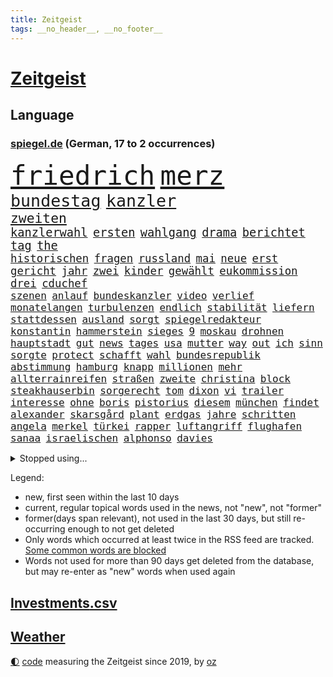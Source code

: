 ```yaml
---
title: Zeitgeist
tags: __no_header__, __no_footer__
---
```


# [Zeitgeist](https://oliz.io/zeitgeist/)

## Language

<h3><a href="https://www.spiegel.de" target="_blank">spiegel.de</a> (German, 17 to 2 occurrences)</h3>
<p style="font-family:monospace">
<span style="font-size:32pt"><a href="news_links.html#friedrich" class="current">friedrich</a></span>
<span style="font-size:32pt"><a href="news_links.html#merz" class="current">merz</a></span>
<br>
<span style="font-size:20pt"><a href="news_links.html#bundestag" class="current">bundestag</a></span>
<span style="font-size:20pt"><a href="news_links.html#kanzler" class="current">kanzler</a></span>
<br>
<span style="font-size:16pt"><a href="news_links.html#zweiten" class="current">zweiten</a></span>
<br>
<span style="font-size:14pt"><a href="news_links.html#kanzlerwahl" class="new">kanzlerwahl</a></span>
<span style="font-size:14pt"><a href="news_links.html#ersten" class="current">ersten</a></span>
<span style="font-size:14pt"><a href="news_links.html#wahlgang" class="new">wahlgang</a></span>
<span style="font-size:14pt"><a href="news_links.html#drama" class="current">drama</a></span>
<span style="font-size:14pt"><a href="news_links.html#berichtet" class="current">berichtet</a></span>
<span style="font-size:14pt"><a href="news_links.html#tag" class="current">tag</a></span>
<span style="font-size:14pt"><a href="news_links.html#the" class="current">the</a></span>
<br>
<span style="font-size:13pt"><a href="news_links.html#historischen" class="current">historischen</a></span>
<span style="font-size:13pt"><a href="news_links.html#fragen" class="current">fragen</a></span>
<span style="font-size:13pt"><a href="news_links.html#russland" class="current">russland</a></span>
<span style="font-size:13pt"><a href="news_links.html#mai" class="current">mai</a></span>
<span style="font-size:13pt"><a href="news_links.html#neue" class="current">neue</a></span>
<span style="font-size:13pt"><a href="news_links.html#erst" class="current">erst</a></span>
<span style="font-size:13pt"><a href="news_links.html#gericht" class="current">gericht</a></span>
<span style="font-size:13pt"><a href="news_links.html#jahr" class="current">jahr</a></span>
<span style="font-size:13pt"><a href="news_links.html#zwei" class="current">zwei</a></span>
<span style="font-size:13pt"><a href="news_links.html#kinder" class="current">kinder</a></span>
<span style="font-size:13pt"><a href="news_links.html#gewählt" class="current">gewählt</a></span>
<span style="font-size:13pt"><a href="news_links.html#eukommission" class="current">eukommission</a></span>
<span style="font-size:13pt"><a href="news_links.html#drei" class="current">drei</a></span>
<span style="font-size:13pt"><a href="news_links.html#cduchef" class="current">cduchef</a></span>
<br>
<span style="font-size:12pt"><a href="news_links.html#szenen" class="current">szenen</a></span>
<span style="font-size:12pt"><a href="news_links.html#anlauf" class="current">anlauf</a></span>
<span style="font-size:12pt"><a href="news_links.html#bundeskanzler" class="current">bundeskanzler</a></span>
<span style="font-size:12pt"><a href="news_links.html#video" class="current">video</a></span>
<span style="font-size:12pt"><a href="news_links.html#verlief" class="current">verlief</a></span>
<span style="font-size:12pt"><a href="news_links.html#monatelangen" class="current">monatelangen</a></span>
<span style="font-size:12pt"><a href="news_links.html#turbulenzen" class="current">turbulenzen</a></span>
<span style="font-size:12pt"><a href="news_links.html#endlich" class="current">endlich</a></span>
<span style="font-size:12pt"><a href="news_links.html#stabilität" class="current">stabilität</a></span>
<span style="font-size:12pt"><a href="news_links.html#liefern" class="current">liefern</a></span>
<span style="font-size:12pt"><a href="news_links.html#stattdessen" class="current">stattdessen</a></span>
<span style="font-size:12pt"><a href="news_links.html#ausland" class="current">ausland</a></span>
<span style="font-size:12pt"><a href="news_links.html#sorgt" class="current">sorgt</a></span>
<span style="font-size:12pt"><a href="news_links.html#spiegelredakteur" class="current">spiegelredakteur</a></span>
<span style="font-size:12pt"><a href="news_links.html#konstantin" class="current">konstantin</a></span>
<span style="font-size:12pt"><a href="news_links.html#hammerstein" class="new">hammerstein</a></span>
<span style="font-size:12pt"><a href="news_links.html#sieges" class="current">sieges</a></span>
<span style="font-size:12pt"><a href="news_links.html#9" class="current">9</a></span>
<span style="font-size:12pt"><a href="news_links.html#moskau" class="current">moskau</a></span>
<span style="font-size:12pt"><a href="news_links.html#drohnen" class="current">drohnen</a></span>
<span style="font-size:12pt"><a href="news_links.html#hauptstadt" class="current">hauptstadt</a></span>
<span style="font-size:12pt"><a href="news_links.html#gut" class="current">gut</a></span>
<span style="font-size:12pt"><a href="news_links.html#news" class="current">news</a></span>
<span style="font-size:12pt"><a href="news_links.html#tages" class="current">tages</a></span>
<span style="font-size:12pt"><a href="news_links.html#usa" class="current">usa</a></span>
<span style="font-size:12pt"><a href="news_links.html#mutter" class="current">mutter</a></span>
<span style="font-size:12pt"><a href="news_links.html#way" class="new">way</a></span>
<span style="font-size:12pt"><a href="news_links.html#out" class="current">out</a></span>
<span style="font-size:12pt"><a href="news_links.html#ich" class="current">ich</a></span>
<span style="font-size:12pt"><a href="news_links.html#sinn" class="current">sinn</a></span>
<span style="font-size:12pt"><a href="news_links.html#sorgte" class="current">sorgte</a></span>
<span style="font-size:12pt"><a href="news_links.html#protect" class="new">protect</a></span>
<span style="font-size:12pt"><a href="news_links.html#schafft" class="current">schafft</a></span>
<span style="font-size:12pt"><a href="news_links.html#wahl" class="current">wahl</a></span>
<span style="font-size:12pt"><a href="news_links.html#bundesrepublik" class="current">bundesrepublik</a></span>
<span style="font-size:12pt"><a href="news_links.html#abstimmung" class="current">abstimmung</a></span>
<span style="font-size:12pt"><a href="news_links.html#hamburg" class="current">hamburg</a></span>
<span style="font-size:12pt"><a href="news_links.html#knapp" class="current">knapp</a></span>
<span style="font-size:12pt"><a href="news_links.html#millionen" class="current">millionen</a></span>
<span style="font-size:12pt"><a href="news_links.html#mehr" class="current">mehr</a></span>
<span style="font-size:12pt"><a href="news_links.html#allterrainreifen" class="new">allterrainreifen</a></span>
<span style="font-size:12pt"><a href="news_links.html#straßen" class="current">straßen</a></span>
<span style="font-size:12pt"><a href="news_links.html#zweite" class="current">zweite</a></span>
<span style="font-size:12pt"><a href="news_links.html#christina" class="current">christina</a></span>
<span style="font-size:12pt"><a href="news_links.html#block" class="new">block</a></span>
<span style="font-size:12pt"><a href="news_links.html#steakhauserbin" class="new">steakhauserbin</a></span>
<span style="font-size:12pt"><a href="news_links.html#sorgerecht" class="current">sorgerecht</a></span>
<span style="font-size:12pt"><a href="news_links.html#tom" class="current">tom</a></span>
<span style="font-size:12pt"><a href="news_links.html#dixon" class="new">dixon</a></span>
<span style="font-size:12pt"><a href="news_links.html#vi" class="new">vi</a></span>
<span style="font-size:12pt"><a href="news_links.html#trailer" class="current">trailer</a></span>
<span style="font-size:12pt"><a href="news_links.html#interesse" class="current">interesse</a></span>
<span style="font-size:12pt"><a href="news_links.html#ohne" class="current">ohne</a></span>
<span style="font-size:12pt"><a href="news_links.html#boris" class="current">boris</a></span>
<span style="font-size:12pt"><a href="news_links.html#pistorius" class="current">pistorius</a></span>
<span style="font-size:12pt"><a href="news_links.html#diesem" class="current">diesem</a></span>
<span style="font-size:12pt"><a href="news_links.html#münchen" class="current">münchen</a></span>
<span style="font-size:12pt"><a href="news_links.html#findet" class="current">findet</a></span>
<span style="font-size:12pt"><a href="news_links.html#alexander" class="current">alexander</a></span>
<span style="font-size:12pt"><a href="news_links.html#skarsgård" class="new">skarsgård</a></span>
<span style="font-size:12pt"><a href="news_links.html#plant" class="current">plant</a></span>
<span style="font-size:12pt"><a href="news_links.html#erdgas" class="current">erdgas</a></span>
<span style="font-size:12pt"><a href="news_links.html#jahre" class="current">jahre</a></span>
<span style="font-size:12pt"><a href="news_links.html#schritten" class="current">schritten</a></span>
<span style="font-size:12pt"><a href="news_links.html#angela" class="current">angela</a></span>
<span style="font-size:12pt"><a href="news_links.html#merkel" class="current">merkel</a></span>
<span style="font-size:12pt"><a href="news_links.html#türkei" class="current">türkei</a></span>
<span style="font-size:12pt"><a href="news_links.html#rapper" class="current">rapper</a></span>
<span style="font-size:12pt"><a href="news_links.html#luftangriff" class="current">luftangriff</a></span>
<span style="font-size:12pt"><a href="news_links.html#flughafen" class="current">flughafen</a></span>
<span style="font-size:12pt"><a href="news_links.html#sanaa" class="current">sanaa</a></span>
<span style="font-size:12pt"><a href="news_links.html#israelischen" class="current">israelischen</a></span>
<span style="font-size:12pt"><a href="news_links.html#alphonso" class="current">alphonso</a></span>
<span style="font-size:12pt"><a href="news_links.html#davies" class="current">davies</a></span>
</p>
<details>
<summary>Stopped using...</summary>
<p class="former" style="font-size:12pt">
siegt(1658) 100000(1657) bekannten(1657) taten(1657) antreten(1656) ausgebrochen(1656) bidens(1656) ebenfalls(1656) verdächtigen(1656) bereich(1655) einwohner(1655) lebensmittel(1655) mitunter(1655) steigende(1655) treffer(1655) bekannte(1654) entschädigung(1654) geschickt(1654) hervor(1654) mannschaft(1654) normal(1654) oberbürgermeister(1654) benzin(1653) berichte(1653) einstieg(1653) entlässt(1653) klein(1653) möglicher(1653) obama(1653) scheinen(1653) streichen(1653) verlegt(1653) vorschläge(1653) lehrer(1652) richten(1652) ursula(1652) regel(1651) schlag(1651) bayerischen(1650) leichter(1650) schicksal(1650) berg(1649) diskussion(1649) verteidigungsministerium(1649) bedeuten(1648) niederländische(1648) trainieren(1648) vierte(1648) gefährlichen(1647) restaurants(1647) sender(1647) entscheidend(1646) fußballer(1646) kleines(1646) letzter(1646) bestimmt(1645) gastgeber(1645) halben(1645) islamischen(1645) standort(1645) thailand(1645) bedenken(1644) beschäftigte(1644) juli(1644) freie(1643) ermittlern(1642) erneuten(1642) nord(1642) türkischen(1642) wachstum(1642) manuel(1641) verändern(1641) freilassung(1640) gebiet(1640) hielten(1640) torhüter(1640) ausmaß(1639) falschen(1639) vorsprung(1638) pflicht(1637) anzeichen(1636) entsetzen(1635) beiträge(1634) meinen(1632) überleben(1628) top(1627) betrifft(1626) dran(1626) spitzenreiter(1626) außerhalb(1625) bestmarke(1625) beitrag(1624) rentner(1623) antrag(1622) auseinandersetzung(1622) koalitionspartner(1618) papier(1618) niedrig(1617) dutzend(1616) lehrkräfte(1607) ausgetragen(1597) schadensersatz(1593) wetterdienst(1569) umbau(1550) milliardär(1539) abgestürzt(1480) anführer(1398) kleidung(1395) ohnehin(1386) partnerschaft(1381) tour(1370) gesund(1353) kollision(1348) demo(1287) abkommen(1286) zentralen(1276) magazin(1270) außenministerin(1266) luftwaffe(1259) roth(1256) schloss(1229) sank(1227) öffentlichrechtlichen(1215) symbol(1208) fördern(1204) inhalte(1194) spaltung(1185) gezwungen(1175) 2014(1172) betreibt(1158) samt(1147) lücken(1144) langsam(1131) eingetroffen(1129) indem(1107) klopp(1088) schlamm(1081) konzerte(1072) harter(1067) westjordanland(1067) kai(1063) debattiert(1052) tierschützer(1046) profi(1037) genauer(1021) deutsch(1019) stören(1012) legal(1008) revolution(998) bürgergeld(988) hände(981) streiks(980) einladung(979) schickte(969) ernährung(956) irland(931) schmeckt(918) alice(903) todesstrafe(901) eric(898) ausgemacht(885) redet(885) liberale(879) kampfjets(878) jüdische(874) kommentiert(872) perfekten(851) opfers(850) aufgelöst(845) al(844) jung(832) sachsens(830) vorstand(830) islamistischen(818) minderjährige(818) initiative(817) georgien(797) ministerpräsidenten(793) spiegelreport(780) zogen(774) betreiben(768) mannheim(752) emotionen(750) angerichtet(749) arbeitskräfte(745) fußballverband(739) victor(733) härtere(732) fühlte(719) vergeltung(719) vierten(709) höchststand(708) auswirken(706) protestierten(705) terrorismus(704) helden(687) mysteriöse(682) objekte(680) model(675) missstände(673) milliardenschweren(666) anschluss(664) 2013(663) interessiert(662) schlimmer(645) 36(642) politikerinnen(642) journalistin(632) häfen(630) geprüft(619) mary(608) unten(604) momente(598) dient(592) strafgerichtshof(571) beschuldigt(566) eröffnung(565) horst(565) mehrmals(564) demos(560) taucht(555) gerechnet(552) versagt(552) mars(549) gazastreifens(543) kriegen(542) neonazis(529) signalisiert(518) staatsanwälte(512) bundestagswahl(505) gespalten(504) bestraft(500) bereichen(496) beleidigungen(491) simon(491) kriegsschiffe(489) finanzen(487) landung(482) fortschritte(479) oma(473) anzugreifen(470) abgefeuert(467) wettkampf(458) marken(449) jörg(447) elton(444) gefühlt(442) staub(434) rechtlichen(433) gesichtet(428) justin(428) mauer(425) gerieten(421) häusern(420) schätzt(418) blau(417) chinesisches(417) riesiger(417) leichtathletik(415) lüge(413) apples(412) blutbad(410) mitspieler(409) persönlichkeit(407) fing(403) pole(400) jamal(399) bundesland(397) rhetorik(397) singapur(396) wahren(394) bomben(393) dokumentation(393) laufende(393) vorab(392) populismus(390) 2029(386) bgh(385) tennisspielerin(381) anwesen(379) noah(379) paket(378) übergriffen(376) therapie(375) bedrohen(373) instanz(371) potenzial(370) längste(365) figuren(364) ernstfall(363) flog(363) sticht(363) telekom(360) entgeht(358) akzeptieren(356) flut(353) worüber(353) ewig(350) premiers(346) rafael(345) späten(345) weibchen(345) hals(343) sportlerinnen(343) beliebtesten(342) heimatstadt(339) verlegen(339) vergnügen(335) perfekt(334) spanier(334) gene(332) neueste(331) stärkere(331) m(330) wahlergebnis(330) france(329) nirgendwo(329) brutalen(328) auseinandersetzungen(324) fußballplatz(323) paradies(323) beißt(321) feinde(321) meisterin(321) kleinstadt(320) stärkste(317) türkischer(315) royal(313) potenziell(311) sätzen(311) tourist(311) polizeigewalt(309) smith(306) netflixdoku(304) situationen(303) zeitplan(302) nachträglich(301) schätzung(301) stream(299) ursprünglich(299) weltraum(299) gesteuert(298) hollywoodstars(297) unsicher(297) günstig(292) umstrittenem(290) sichtbar(289) weidel(286) friseur(284) medikamente(284) müdigkeit(284) zimmer(284) entgehen(283) 67(282) spacex(282) externe(281) ryanair(281) fiasko(276) zwölfjährige(276) turnen(275) eiszeit(274) bundestags(271) richtungen(271) gere(270) wettert(268) gehoben(267) entsprechende(265) moderiert(264) lass(263) moderat(263) 130(262) hose(260) schau(260) weiblichen(259) einstigen(258) verließ(258) geheimdienste(256) northvolt(255) michelle(253) klimakonferenz(252) aktionäre(249) traditionelle(248) geheimen(246) lka(246) vermeidet(245) abgebaut(242) punktet(242) viermal(241) äußere(241) sperrt(239) explizit(233) fläche(233) plante(233) beruht(232) drohender(232) bekämpft(231) dietmar(230) geschaffen(230) arne(229) bezichtigt(229) kabul(229) júnior(227) anhängern(226) briefe(225) belastung(222) alarmierende(221) austritt(220) explodiert(220) fahrlässiger(219) nordseeinsel(218) schwanken(218) zulässig(218) militärjunta(217) ungewiss(217) versteckte(217) krankenkassen(216) maren(216) markige(216) geldbeutel(214) liam(213) verbraucherzentrale(211) scheidende(210) zwang(208) krankenversicherung(207) leipziger(206) na(205) studiert(203) verliehen(203) indigene(202) dauerten(201) gomez(200) hof(200) selena(200) skispringen(199) wmqualifikation(199) country(198) ecuador(198) juristischen(197) rauchen(194) unterwäsche(193) verrückt(191) vertraute(191) überwachungskamera(191) bundesebene(189) lungenentzündung(189) söders(189) aufarbeitung(188) republikanern(187) fische(186) konkreten(184) freiheiten(183) mächtigsten(182) renommierte(182) asylanträge(181) exemplare(180) plädieren(180) qualifiziert(179) klopfen(178) sprit(177) dunkelheit(175) betrugsmasche(173) einführen(171) größeres(171) kifirma(171) gazas(170) machtlos(169) tauscht(169) lebenszeichen(168) beharrlich(167) durchsuchungen(167) jva(167) künftiger(167) verschwiegen(166) abgelehnt(165) kategorien(165) konzernchefs(165) rwe(164) antike(163) triumphieren(163) lucy(162) entschlossen(161) merkwürdige(161) oberlandesgericht(161) offizieller(161) umsetzung(161) tarifstreit(160) vorherrschaft(159) auswege(158) soccer(158) jude(157) zurückzukehren(157) gavin(156) verspätet(156) 84(155) gerast(155) leibwächter(155) wechseljahre(155) funde(154) richtete(154) synthetische(152) wahldebakel(152) bestseller(151) hamdan(151) mist(151) silvesternacht(149) dobrindt(148) involviert(148) strafverfahren(148) rächen(147) university(147) fire(146) kürzen(146) pompeji(146) mobile(145) mourinho(145) anweisung(144) missbrauchsvorwürfe(144) preisverleihung(144) amtierende(143) grenzschutz(143) bittere(142) gefängnissen(142) ozean(142) ussenat(142) wortbruch(142) bafög(141) finanzierte(141) sms(139) leiterin(138) wohnungsbau(138) ausfällen(137) beitragserhöhungen(137) brandmauer(137) fragile(137) medienberichte(137) sämtliche(137) verlangte(135) aufklären(134) fantasie(134) intendantin(134) anhören(133) konferenz(131) wecken(131) demonstrierende(130) geschmuggelt(130) hofften(130) testflug(130) strafgerichtshofs(129) eingeschaltet(128) lenkrad(128) tiefstand(128) widersetzt(128) inseln(127) business(126) nikita(126) neuigkeiten(124) r(124) rückkehrer(124) soldat(124) spurensuche(124) syrische(123) uneinig(123) verschlechtert(123) geheimdienstchef(122) mexikanische(122) preiserhöhungen(122) strafmaßnahmen(122) zielte(122) herzogin(121) true(121) bundesarbeitsgericht(120) nasa(119) rebellen(119) affront(118) amtskollegen(118) bonn(118) brian(118) begeht(117) faschismus(117) teamkollege(117) willkürlich(117) genötigt(116) syrischer(116) agassi(115) andre(115) graf(115) kochbücher(115) kreuzbandriss(115) maßgeblich(115) mr(115) rezepte(115) sanierung(115) schauspielerinnen(115) appelliert(114) blicke(114) demonstrierten(114) dämlich(114) logik(114) sicherheitspolitik(114) epidemie(113) friends(113) rassistisches(113) winzige(113) lernte(112) luigi(112) 42jähriger(111) dankte(111) einheimischen(111) forever(111) herrschaft(111) law(111) falten(110) konzepte(110) premierministers(110) gelbhaar(109) erbeuten(108) firmenboss(108) innen(108) jason(108) markle(108) forschungsteam(107) mythos(106) axt(105) gestaltete(104) amtsübernahme(103) memes(103) schärfere(103) batteriehersteller(102) cruz(102) erneuert(102) mccartney(102) verlängern(101) verteuert(101) heiklen(100) trocken(100) dominieren(99) hochtouren(99) machenschaften(99) tilgen(99) titelrennen(99) unterwerfen(99) begehrte(98) fda(98) fließt(98) lebensraum(98) unsicherheiten(98) uskonzerne(97) breites(95) demenz(95) introvertierte(95) landesweite(95) weltlage(95) artikel(94) eingeschlafen(94) verschluckt(94) öffnete(94) camper(93) csupolitiker(93) dänemarks(93) karibik(93) freier(92) klassen(92) pflegeheim(92) promille(92) skispringer(92) abzuwenden(91) boote(91) bangkok(90) bedingt(90) hüller(90) linus(90) straßer(90) übereinander(90) kreuzte(89) philip(89) schauspielstars(89) sportereignisse(89) tempolimit(89) teslachefs(89) trübe(89) verpflichtende(89) voranschreiten(89) werten(89) wilden(89) attackierten(88) betrachten(88) bitteren(88) eukommissionschefin(88) gangstern(88) personenschutz(88) routine(88) strommarkt(88) studio(88) aufzunehmen(87) bewusster(87) gerüchteküche(87) grundstück(87) kartelle(87) notstand(87) umkreist(87) vage(87) aufschieben(86) genosse(86) gesunde(86) hochfahren(86) hochhäuser(86) häuslicher(86) landeschef(86) skandalen(86) taiwanchinakonflikt(86) aufbrechen(85) verziehen(85) bankrotterklärung(84) dingen(84) diversitätsprogramme(84) geweckt(84) myanmars(84) prager(84) studentinnen(84) entschärfung(83) getrennte(83) iwfchefin(83) militärdiktatur(83) newsom(83) protests(83) trockene(83) erhärtet(82) interviews(82) introvertiert(82) nervige(82) stürze(82) einzuschränken(81) fehlverhalten(81) gemüse(81) sussex(81) uneinigkeit(81) verbesserung(81) bauch(80) bussen(80) energieversorgung(80) enthüllen(80) schockanrufen(80) schockanrufer(80) sensibel(80) verschickte(80) vierter(80) auftragslage(79) ausgesucht(79) dänischer(79) flüssen(79) kurznachrichtendienst(79) aufheben(78) durchzusetzen(78) gewalttätiger(78) nationalspielerin(78) ablehnt(77) aufklärungsflugzeug(77) floriert(77) gibson(77) imperialismus(77) korruptionsprozess(77) langes(77) mel(77) weltcuprennen(77) bundesligaklubs(76) darmkrebs(76) gelobt(76) lynch(76) posts(76) simmons(76) sushi(76) telefonbetrug(76) usjustizministerin(76) agentur(75) aneinandergeraten(75) aquarium(75) belästigungsvorwürfe(75) entgegensetzen(75) frauenfußball(75) herstellung(75) einsatzkräften(74) eubürgern(74) friedhof(74) fußgängerin(74) gelesen(74) grönländer(74) menstruation(74) rosa(74) schmierereien(74) zivilklage(74) aneinander(73) bargeld(73) ideologien(73) kollegium(73) tijuana(73) weltregionen(73) huthimilizen(72) internationales(72) kugelbombe(72) metaceo(72) socialmediaplattform(72) blockbuster(71) hase(71) lecker(71) patientenverfügung(71) quer(71) wilder(71) zusammengeschlossen(71) zwangsurlaub(71) anschauen(70) misshandlungsvorwürfe(70) puma(70) seuche(70) tiktokapp(70) ash(69) ismitglied(69) räuber(69) versammelten(69) autismus(68) bewährten(68) sicherheitsrat(68) weht(68) aufbauen(67) fler(67) instrument(67) prinzipien(67) abschottung(66) frederiksen(66) fünfpunkteplan(66) großbuchstaben(66) heizöl(66) kabarettist(66) körperlich(66) nähern(66) petition(66) untersuchungsbericht(66) verschärfungen(66) europäischem(65) finanzlage(65) fußballnationalelf(65) kräftemessen(65) löw(65) seriös(65) sun(65) warnten(65) yuval(65) agiert(64) geflügelpest(64) menschenrechtlerin(64) ostbeauftragte(64) seehofer(64) tübinger(64) dankt(63) erdbebenopfer(63) konzentrationslagers(63) millionenfach(63) topspiel(63) aufwachen(62) berlinerin(62) ole(62) pausiert(62) rettungskräften(62) usarmee(62) ärztinnen(62) abitur(61) ausgelassen(61) gefecht(61) lübeck(61) lübecker(61) strafbefehl(61) unerwarteten(61) uwe(61) ausfindig(60) friedenstruppen(60) perspektive(60) charakters(59) handelspartnern(59) kapitel(59) rohstoffe(59) einigungen(58) wahnsinn(58) beeindrucken(57) einsperren(57) hagelt(57) karten(57) ländlichen(57) løkke(57) rasmussen(57) ungeheuer(57) verteilen(57) 38jähriger(56) anrecht(56) einspringen(56) engagierte(56) minerva(56) rider(56) selbstständigkeit(56) urteilt(56) wolodin(56) ernster(55) fördert(55) internationalem(55) lagune(55) phantom(55) vollgas(55) vorurteilen(55) abgezockt(54) angeschlagen(54) arbeitsbedingungen(54) fahrschüler(54) familienmitglieder(54) nationalen(54) widerlegt(54) ledmasken(53) offensiv(53) assistent(52) bodycams(52) eli(52) gewählte(52) nachhaltiger(52) sicherheitskonferenz(52) adams(51) angefangen(51) kletterer(51) veruntreute(51) wirtschaftsforscher(51) überfälle(51) ami(50) asylsuchenden(50) barrikaden(50) erwarteten(50) führerscheinprüfung(50) hohn(50) miroslav(50) rächt(50) sanktioniert(50) staatspräsident(50) tiefsten(50) ungebrochen(50) wissenschaftlerin(50) absolvieren(49) geschwindigkeitsbegrenzung(49) großvater(49) handelsbilanzen(49) openaiceo(49) oscaracademy(49) ostukraine(49) abgeben(48) fahrerlaubnis(48) multimilliardär(48) obst(48) sarkozy(48) scheinbar(48) transparency(48) wmgold(48) faktor(47) rover(47) totem(47) uss(47) ausschuss(46) debütalbum(46) verängstigt(46) xai(46) karlheinz(45) prägenden(45) anhalt(44) blaue(44) luxushotel(44) selbstständig(44) snl(44) stimmrecht(44) venus(44) francesca(43) gesamtes(43) künstlichem(43) zweifelhafte(43) coaching(42) entsendung(42) forscherteam(42) herausgeben(42) office(42) oval(42) uganda(42) alkoholkonsum(41) klauen(41) sozialer(41) franchise(40) kurieren(40) pickleball(40) sandalen(40) schlossen(40) verhalf(40) wahrscheinlichkeit(40) lahme(39) akzeptiert(38) dienstes(38) hervorragende(38) minen(38) mitsprache(38) schwangere(38) spdpolitikerin(38) geisterstadt(37) generäle(37) kopenhagen(37) kostete(37) lieferkettengesetz(37) rückgrat(37) ungarischen(37) widersprechen(37) wohlstands(37) 239(36) atlético(36) auseinanderdriften(36) autozölle(36) hillary(35) koalitionsgesprächen(35) skelette(35) sommermärchenprozess(35) anderthalb(34) fenerbahçe(34) gelsenkirchen(34) rekordkurs(34) retterin(34) schweitzer(34) stein(34) wangerooge(34) zurückgewinnen(34) amazons(33) blutig(33) bundesamtes(33) hercules(33) highschool(33) knappes(33) politischem(33) wirtschaftsflaute(33) bundesweiten(32) keines(32) komplexe(32) konter(32) sbahnen(32) vierteljahrhundert(32) zugestellt(32) zweitem(32) absurde(31) parteiübergreifend(31) abschreckung(30) bündnispartner(30) eingefrorenes(30) gelüftet(30) inspirieren(30) krywyj(30) portfolio(30) rih(30) thailändische(30) zivile(30) flugverkehr(29) galatasaray(29) ifo(29) mittelamerika(29) batman(28) csulandesgruppenchef(28) côte(28) demokratien(28) dying(28) d’azur(28) formiert(28) jesse(28) justizopfer(28) saal(28) theatermacher(28) aung(27) beate(27) eingebunden(27) endloser(27) fastenmonats(27) hlaing(27) juntachef(27) kampfpilot(27) min(27) männlich(27) story(27) ungewöhnlicher(27) weltordnung(27) zollankündigung(27) ägyptischen(27) übung(27) aufwind(26) begeben(26) berkeley(26) femizide(26) hürden(26) lachs(26) staatsgemäldesammlungen(26) downey(25) selenskyjs(25) unterrepräsentiert(25) arbeiteten(24) etf(24) existierenden(24) separatisten(24) stall(24) ukrainegipfel(24) zeitungsbericht(24) deloitte(23) disqualifikationen(23) geldes(23) heldin(23) herben(23) johansson(23) prevc(23) prämien(23) scarlett(23) technologien(23) umweltministerin(23) updates(23) willst(23) zollankündigungen(23) 22jährigen(22) fotografen(22) glaubten(22) goldenes(22) militärübung(22) schuldenpaket(22) senatoren(22) siebten(22) symbolkraft(22) atubolu(21) gefälschten(21) woidke(21) albert(20) shop(20) 1997(19) abräumen(19) europaweite(19) hobbys(19) stroot(19) angepasst(18) anschlagsplans(18) arbeitsgruppen(18) asylsystems(18) belegschaft(18) fahndung(18) reißenden(18) schlau(18) zweidrittelmehrheit(18) ausschnitte(17) korruptionsverdacht(17) leckere(17) mpox(17) nordseeküste(17) obduktion(17) überzogene(17) bodenoffensive(16) erheblichem(16) fahrlässige(16) geringen(16) konsens(16) raumflug(16) visum(16) vorgeschmack(16) berlinschöneberg(15) bürgerrechtler(15) copa(15) felder(15) gebebt(15) jordan(15) pater(15) prüfungen(15) schimmel(15) usnotenbank(15) 160000(14) carl(14) darknet(14) finnlands(14) rechtlich(14) schüchtern(14) uhrenindustrie(14) wombat(14) anpassung(13) bestochen(13) erfand(13) fernseher(13) geklauter(13) gelbe(13) kolosseum(13) posieren(13) rekordtief(13) ritzen(13) touristenfails(13) unpassende(13) verfilmung(13) brasilianische(12) etappen(12) taiwans(12) arbeitgebern(11) freue(11) nachgeben(11) pokalhalbfinale(11) russin(11) schlimmes(11)
</p>
</details>
<p>Legend:
<ul>
<li><span class="new">new</span>, first seen within the last 10 days</li>
<li><span class="current">current</span>, regular topical words used in the news, not "new", not "former"</li>
<li><span class="former">former(days span relevant)</span>, not used in the last 30 days, but still re-occurring enough to not get deleted</li>
<li>Only words which occurred at least twice in the RSS feed are tracked. <a href="language/filters.py">Some common words are blocked</a></li>
<li>Words not used for more than 90 days get deleted from the database, but may re-enter as "new" words when used again</li>
</ul>
</p>

## [Investments](investments.html)[.csv](investments.csv)

## [Weather](weather.html)

<footer>
<a href="javascript:toggleTheme()" class="nav">🌓</a>
<a href="https://github.com/ooz/zeitgeist">code</a> measuring the Zeitgeist since 2019, by <a href="https://oliz.io">oz</a>
</footer>
